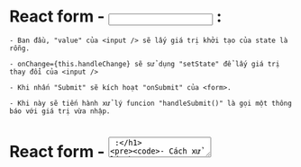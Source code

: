 # React form - <input /> :

    - Ban đầu, "value" của <input /> sẽ lấy giá trị khởi tạo của state là rỗng.

    - onChange={this.handleChange} sẽ sử dụng "setState" để lấy giá trị thay đổi của <input />

    - Khi nhấn "Submit" sẽ kích hoạt "onSubmit" của <form>.

    - Khi này sẽ tiến hành xử lý funcion "handleSubmit()" là gọi một thông báo với giá trị vừa nhập.

# React form - <textarea> :

    - Cách xử lý cho <textarea /> tương tự cho <input />

# React Form - <select> <option> :

    - Cách xử lý cho <select> <option> có 1 điểm khác biệt hơn so với xử lý bên file HTML.

    - Đó là ta sẽ sủ dụng thuộc tính "value" ngay tại <select>.

    - Việc này sẽ tiện lợi ở chỗ : State chỉ cần tương tác với một "value" của <select>.

    - Phần xử lý dữ liệu giống như xử lý cho <input />

# React Form - 2 thành phần <input /> :

    - Ở phần "constructor()" khai báo 2 giá trị đầu tiên của :
        <input type="checkbox" />
        <input type="text" />

    - Trong function "handleInputChange()"
        -- Xử lý giá trị "true" và "false" => <input type="checkbox" />
        -- Đồng thời lấy giá trị "name" => <input type="text" />

        -- Sử dụng "setState()" để thực hiện cập nhật giá trị mới cho State.

    - Function "handleSubmit()" : giữ vai trò gọi 2 giá trị mới của :
            <input type="checkbox" />
            <input type="text" />

# React Form - Kết hợp nhiều thành phần :

    - Tương tự như trên, dựa theo "name" và "value" ta có thể xử lý nhiều thành phần của <form> cùng 1 lúc.

# Khởi chạy component trong dự án "my-app" > src > File "test.html"